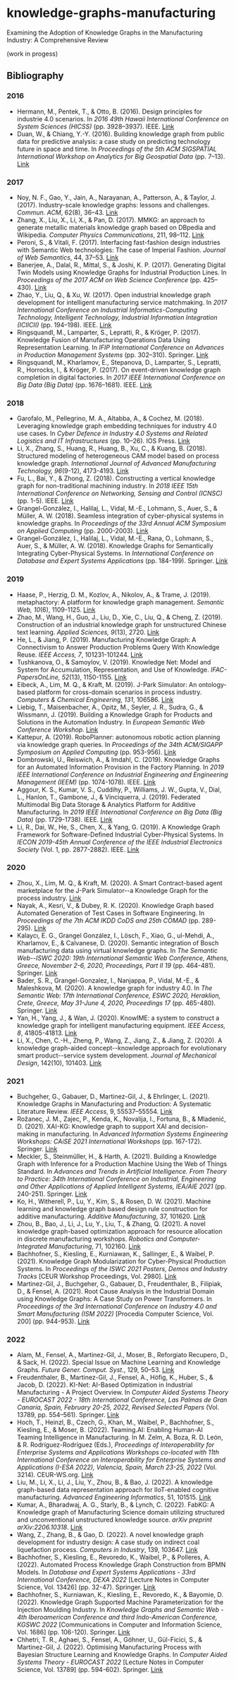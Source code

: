 # knowledge-graphs-manufacturing
Examining the Adoption of Knowledge Graphs in the Manufacturing Industry: A Comprehensive Review

(work in progess)

## Bibliography

### 2016
- Hermann, M., Pentek, T., & Otto, B. (2016). Design principles for industrie 4.0 scenarios. In *2016 49th Hawaii International Conference on System Sciences (HICSS)* (pp. 3928–3937). IEEE. [Link](https://ieeexplore.ieee.org/document/7427673)
- Duan, W., & Chiang, Y.-Y. (2016). Building knowledge graph from public data for predictive analysis: a case study on predicting technology future in space and time. In *Proceedings of the 5th ACM SIGSPATIAL International Workshop on Analytics for Big Geospatial Data* (pp. 7–13). [Link](https://dl.acm.org/doi/10.1145/3006386.3006392)

### 2017
- Noy, N. F., Gao, Y., Jain, A., Narayanan, A., Patterson, A., & Taylor, J. (2017). Industry-scale knowledge graphs: lessons and challenges. *Commun. ACM*, 62(8), 36–43. [Link](https://doi.org/10.1145/3331166)
- Zhang, X., Liu, X., Li, X., & Pan, D. (2017). MMKG: an approach to generate metallic materials knowledge graph based on DBpedia and Wikipedia. *Computer Physics Communications*, 211, 98–112. [Link](https://doi.org/10.1016/j.cpc.2016.09.018)
- Peroni, S., & Vitali, F. (2017). Interfacing fast-fashion design industries with Semantic Web technologies: The case of Imperial Fashion. *Journal of Web Semantics*, 44, 37–53. [Link](https://doi.org/10.1016/j.websem.2017.05.002)
- Banerjee, A., Dalal, R., Mittal, S., & Joshi, K. P. (2017). Generating Digital Twin Models using Knowledge Graphs for Industrial Production Lines. In *Proceedings of the 2017 ACM on Web Science Conference* (pp. 425–430). [Link](https://doi.org/10.1145/3091478.3091508)
- Zhao, Y., Liu, Q., & Xu, W. (2017). Open industrial knowledge graph development for intelligent manufacturing service matchmaking. In *2017 International Conference on Industrial Informatics-Computing Technology, Intelligent Technology, Industrial Information Integration (ICIICII)* (pp. 194–198). IEEE. [Link](https://ieeexplore.ieee.org/document/8279489)
- Ringsquandl, M., Lamparter, S., Lepratti, R., & Kröger, P. (2017). Knowledge Fusion of Manufacturing Operations Data Using Representation Learning. In *IFIP International Conference on Advances in Production Management Systems* (pp. 302–310). Springer. [Link](https://link.springer.com/chapter/10.1007/978-3-319-66923-6_35)
- Ringsquandl, M., Kharlamov, E., Stepanova, D., Lamparter, S., Lepratti, R., Horrocks, I., & Kröger, P. (2017). On event-driven knowledge graph completion in digital factories. In *2017 IEEE International Conference on Big Data (Big Data)* (pp. 1676–1681). IEEE. [Link](https://ieeexplore.ieee.org/document/8258231)

### 2018
- Garofalo, M., Pellegrino, M. A., Altabba, A., & Cochez, M. (2018). Leveraging knowledge graph embedding techniques for industry 4.0 use cases. In *Cyber Defence in Industry 4.0 Systems and Related Logistics and IT Infrastructures* (pp. 10–26). IOS Press. [Link](https://ebooks.iospress.nl/volumearticle/50851)
- Li, X., Zhang, S., Huang, R., Huang, B., Xu, C., & Kuang, B. (2018). Structured modeling of heterogeneous CAM model based on process knowledge graph. *International Journal of Advanced Manufacturing Technology, 96*(9-12), 4173-4193. [Link](https://doi.org/10.1007/s00170-018-1900-y)
- Fu, L., Bai, Y., & Zhong, Z. (2018). Constructing a vertical knowledge graph for non-traditional machining industry. In *2018 IEEE 15th International Conference on Networking, Sensing and Control (ICNSC)* (pp. 1-5). IEEE. [Link](https://ieeexplore.ieee.org/document/8388701)
- Grangel-González, I., Halilaj, L., Vidal, M.-E., Lohmann, S., Auer, S., & Müller, A. W. (2018). Seamless integration of cyber-physical systems in knowledge graphs. In *Proceedings of the 33rd Annual ACM Symposium on Applied Computing* (pp. 2000-2003). [Link](https://dl.acm.org/doi/10.1145/3167132.3167286)
- Grangel-González, I., Halilaj, L., Vidal, M.-E., Rana, O., Lohmann, S., Auer, S., & Müller, A. W. (2018). Knowledge Graphs for Semantically Integrating Cyber-Physical Systems. In *International Conference on Database and Expert Systems Applications* (pp. 184-199). Springer. [Link](https://link.springer.com/chapter/10.1007/978-3-319-99133-7_16)

### 2019
- Haase, P., Herzig, D. M., Kozlov, A., Nikolov, A., & Trame, J. (2019). metaphactory: A platform for knowledge graph management. *Semantic Web, 10*(6), 1109-1125. [Link](https://content.iospress.com/articles/semantic-web/sw290)
- Zhao, M., Wang, H., Guo, J., Liu, D., Xie, C., Liu, Q., & Cheng, Z. (2019). Construction of an industrial knowledge graph for unstructured Chinese text learning. *Applied Sciences, 9*(13), 2720. [Link](https://doi.org/10.3390/app9132720)
- He, L., & Jiang, P. (2019). Manufacturing Knowledge Graph: A Connectivism to Answer Production Problems Query With Knowledge Reuse. *IEEE Access, 7*, 101231-101244. [Link](https://doi.org/10.1109/ACCESS.2019.2935201)
- Tushkanova, O., & Samoylov, V. (2019). Knowledge Net: Model and System for Accumulation, Representation, and Use of Knowledge. *IFAC-PapersOnLine, 52*(13), 1150-1155. [Link](https://doi.org/10.1016/j.ifacol.2019.11.384)
- Eibeck, A., Lim, M. Q., & Kraft, M. (2019). J-Park Simulator: An ontology-based platform for cross-domain scenarios in process industry. *Computers & Chemical Engineering, 131*, 106586. [Link](https://doi.org/10.1016/j.compchemeng.2019.106586)
- Liebig, T., Maisenbacher, A., Opitz, M., Seyler, J. R., Sudra, G., & Wissmann, J. (2019). Building a Knowledge Graph for Products and Solutions in the Automation Industry. In *European Semantic Web Conference Workshop*. [Link](https://link.springer.com/chapter/10.1007/978-3-030-32327-1_50)
- Kattepur, A. (2019). RoboPlanner: autonomous robotic action planning via knowledge graph queries. In *Proceedings of the 34th ACM/SIGAPP Symposium on Applied Computing* (pp. 953-956). [Link](https://dl.acm.org/doi/10.1145/3297280.3297496)
- Dombrowski, U., Reiswich, A., & Imdahl, C. (2019). Knowledge Graphs for an Automated Information Provision in the Factory Planning. In *2019 IEEE International Conference on Industrial Engineering and Engineering Management (IEEM)* (pp. 1074-1078). IEEE. [Link](https://ieeexplore.ieee.org/document/8978724)
- Aggour, K. S., Kumar, V. S., Cuddihy, P., Williams, J. W., Gupta, V., Dial, L., Hanlon, T., Gambone, J., & Vinciquerra, J. (2019). Federated Multimodal Big Data Storage & Analytics Platform for Additive Manufacturing. In *2019 IEEE International Conference on Big Data (Big Data)* (pp. 1729-1738). IEEE. [Link](https://ieeexplore.ieee.org/document/9006186)
- Li, R., Dai, W., He, S., Chen, X., & Yang, G. (2019). A Knowledge Graph Framework for Software-Defined Industrial Cyber-Physical Systems. In *IECON 2019-45th Annual Conference of the IEEE Industrial Electronics Society* (Vol. 1, pp. 2877-2882). IEEE. [Link](https://ieeexplore.ieee.org/document/8927620)

### 2020
- Zhou, X., Lim, M. Q., & Kraft, M. (2020). A Smart Contract-based agent marketplace for the J-Park Simulator--a Knowledge Graph for the process industry. [Link](#)
- Nayak, A., Kesri, V., & Dubey, R. K. (2020). Knowledge Graph based Automated Generation of Test Cases in Software Engineering. In *Proceedings of the 7th ACM IKDD CoDS and 25th COMAD* (pp. 289-295). [Link](https://dl.acm.org/doi/10.1145/3371158.3371196)
- Kalaycı, E. G., Grangel González, I., Lösch, F., Xiao, G., ul-Mehdi, A., Kharlamov, E., & Calvanese, D. (2020). Semantic integration of Bosch manufacturing data using virtual knowledge graphs. In *The Semantic Web--ISWC 2020: 19th International Semantic Web Conference, Athens, Greece, November 2-6, 2020, Proceedings, Part II 19* (pp. 464-481). Springer. [Link](https://link.springer.com/chapter/10.1007/978-3-030-62466-8_28)
- Bader, S. R., Grangel-Gonzalez, I., Nanjappa, P., Vidal, M.-E., & Maleshkova, M. (2020). A knowledge graph for industry 4.0. In *The Semantic Web: 17th International Conference, ESWC 2020, Heraklion, Crete, Greece, May 31-June 4, 2020, Proceedings 17* (pp. 465-480). Springer. [Link](https://link.springer.com/chapter/10.1007/978-3-030-49461-2_28)
- Yan, H., Yang, J., & Wan, J. (2020). KnowIME: a system to construct a knowledge graph for intelligent manufacturing equipment. *IEEE Access, 8*, 41805-41813. [Link](https://doi.org/10.1109/ACCESS.2020.2970143)
- Li, X., Chen, C.-H., Zheng, P., Wang, Z., Jiang, Z., & Jiang, Z. (2020). A knowledge graph-aided concept--knowledge approach for evolutionary smart product--service system development. *Journal of Mechanical Design*, 142(10), 101403. [Link](https://doi.org/10.1115/1.4046770)

### 2021
- Buchgeher, G., Gabauer, D., Martinez-Gil, J., & Ehrlinger, L. (2021). Knowledge Graphs in Manufacturing and Production: A Systematic Literature Review. *IEEE Access*, 9, 55537–55554. [Link](https://doi.org/10.1109/ACCESS.2021.3070395)
- Rožanec, J. M., Zajec, P., Kenda, K., Novalija, I., Fortuna, B., & Mladenić, D. (2021). XAI-KG: Knowledge graph to support XAI and decision-making in manufacturing. In *Advanced Information Systems Engineering Workshops: CAiSE 2021 International Workshops* (pp. 167-172). Springer. [Link](https://link.springer.com/chapter/10.1007/978-3-030-79186-5_14)
- Meckler, S., Steinmüller, H., & Harth, A. (2021). Building a Knowledge Graph with Inference for a Production Machine Using the Web of Things Standard. In *Advances and Trends in Artificial Intelligence. From Theory to Practice: 34th International Conference on Industrial, Engineering and Other Applications of Applied Intelligent Systems, IEA/AIE 2021* (pp. 240-251). Springer. [Link](https://link.springer.com/chapter/10.1007/978-3-030-80785-1_18)
- Ko, H., Witherell, P., Lu, Y., Kim, S., & Rosen, D. W. (2021). Machine learning and knowledge graph based design rule construction for additive manufacturing. *Additive Manufacturing*, 37, 101620. [Link](https://doi.org/10.1016/j.addma.2020.101620)
- Zhou, B., Bao, J., Li, J., Lu, Y., Liu, T., & Zhang, Q. (2021). A novel knowledge graph-based optimization approach for resource allocation in discrete manufacturing workshops. *Robotics and Computer-Integrated Manufacturing*, 71, 102160. [Link](https://doi.org/10.1016/j.rcim.2020.102160)
- Bachhofner, S., Kiesling, E., Kurniawan, K., Sallinger, E., & Waibel, P. (2021). Knowledge Graph Modularization for Cyber-Physical Production Systems. In *Proceedings of the ISWC 2021 Posters, Demos and Industry Tracks* [CEUR Workshop Proceedings, Vol. 2980]. [Link](https://ceur-ws.org/Vol-2980/paper333.pdf)
- Martinez-Gil, J., Buchgeher, G., Gabauer, D., Freudenthaler, B., Filipiak, D., & Fensel, A. (2021). Root Cause Analysis in the Industrial Domain using Knowledge Graphs: A Case Study on Power Transformers. In *Proceedings of the 3rd International Conference on Industry 4.0 and Smart Manufacturing (ISM 2022)* [Procedia Computer Science, Vol. 200] (pp. 944-953). [Link](https://doi.org/10.1016/j.procs.2022.01.292)

### 2022
- Alam, M., Fensel, A., Martinez-Gil, J., Moser, B., Reforgiato Recupero, D., & Sack, H. (2022). Special Issue on Machine Learning and Knowledge Graphs. *Future Gener. Comput. Syst.*, 129, 50–53. [Link](https://doi.org/10.1016/j.future.2021.11.022)
- Freudenthaler, B., Martinez-Gil, J., Fensel, A., Höfig, K., Huber, S., & Jacob, D. (2022). KI-Net: AI-Based Optimization in Industrial Manufacturing - A Project Overview. In *Computer Aided Systems Theory - EUROCAST 2022 - 18th International Conference, Las Palmas de Gran Canaria, Spain, February 20-25, 2022, Revised Selected Papers* (Vol. 13789, pp. 554–561). Springer. [Link](https://doi.org/10.1007/978-3-031-25312-6_65)
- Hoch, T., Heinzl, B., Czech, G., Khan, M., Waibel, P., Bachhofner, S., Kiesling, E., & Moser, B. (2022). Teaming.AI: Enabling Human-AI Teaming Intelligence in Manufacturing. In M. Zelm, A. Boza, R. D. León, & R. Rodríguez-Rodríguez (Eds.), *Proceedings of Interoperability for Enterprise Systems and Applications Workshops co-located with 11th International Conference on Interoperability for Enterprise Systems and Applications (I-ESA 2022), Valencia, Spain, March 23-25, 2022* (Vol. 3214). CEUR-WS.org. [Link](https://ceur-ws.org/Vol-3214/WS5Paper6.pdf)
- Liu, M., Li, X., Li, J., Liu, Y., Zhou, B., & Bao, J. (2022). A knowledge graph-based data representation approach for IIoT-enabled cognitive manufacturing. *Advanced Engineering Informatics*, 51, 101515. [Link](https://doi.org/10.1016/j.aei.2021.101515)
- Kumar, A., Bharadwaj, A. G., Starly, B., & Lynch, C. (2022). FabKG: A Knowledge graph of Manufacturing Science domain utilizing structured and unconventional unstructured knowledge source. *arXiv preprint arXiv:2206.10318*. [Link](https://arxiv.org/abs/2206.10318)
- Wang, Z., Zhang, B., & Gao, D. (2022). A novel knowledge graph development for industry design: A case study on indirect coal liquefaction process. *Computers in Industry*, 139, 103647. [Link](https://doi.org/10.1016/j.compind.2021.103647)
- Bachhofner, S., Kiesling, E., Revoredo, K., Waibel, P., & Polleres, A. (2022). Automated Process Knowledge Graph Construction from BPMN Models. In *Database and Expert Systems Applications - 33rd International Conference, DEXA 2022* [Lecture Notes in Computer Science, Vol. 13426] (pp. 32-47). Springer. [Link](https://doi.org/10.1007/978-3-031-12423-5_3)
- Bachhofner, S., Kurniawan, K., Kiesling, E., Revoredo, K., & Bayomie, D. (2022). Knowledge Graph Supported Machine Parameterization for the Injection Moulding Industry. In *Knowledge Graphs and Semantic Web - 4th Iberoamerican Conference and third Indo-American Conference, KGSWC 2022* [Communications in Computer and Information Science, Vol. 1686] (pp. 106-120). Springer. [Link](https://doi.org/10.1007/978-3-031-21422-6_8)
- Chhetri, T. R., Aghaei, S., Fensel, A., Göhner, U., Gül-Ficici, S., & Martinez-Gil, J. (2022). Optimising Manufacturing Process with Bayesian Structure Learning and Knowledge Graphs. In *Computer Aided Systems Theory - EUROCAST 2022* [Lecture Notes in Computer Science, Vol. 13789] (pp. 594-602). Springer. [Link](https://doi.org/10.1007/978-3-031-25312-6_70)

